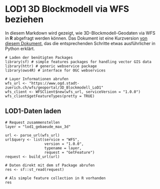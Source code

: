 # LOD1 3D Blockmodell via WFS beziehen

In diesem Markdown wird gezeigt, wie 3D-Blockmodell-Geodaten via WFS in **R** abgefragt werden können. Das Dokument ist eine Kurzversion [von diesem Dokument](https://github.com/opendatazurich/opendatazurich.github.io/blob/master/geoportal/Geoportal_3d_blockmodell_lod1.ipynb), das die entsprechenden Schritte etwas ausführlicher in Python erklärt.

```{r packages, echo=FALSE}
# Laden der benötigten Packages
library(sf) # simple features packages for handling vector GIS data
library(httr) # generic webservice package
library(ows4R) # interface for OGC webservices
```

```{r layers, echo=TRUE}
# Layer Informationen abrufen
wfs_url <- "https://www.ogd.stadt-zuerich.ch/wfs/geoportal/3D_Blockmodell_LoD1"
wfs_client <- WFSClient$new(wfs_url, serviceVersion = "1.0.0")
wfs_client$getFeatureTypes(pretty = TRUE)
```

## LOD1-Daten laden

```{r getdata, echo=FALSE}
# Request zusammenstellen
layer = "lod1_gebaeude_max_3d"

url <- parse_url(wfs_url)
url$query <- list(service = "WFS",
                  version = "1.0.0", 
                  typename = layer,
                  request = "GetFeature")
request <- build_url(url)

# Daten direkt mit dem sf Package abrufen  
res <- sf::st_read(request)

# Als simple feature collection in R vorhanden
res
```
